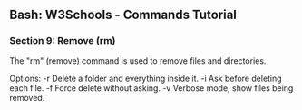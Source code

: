 
## Bash: W3Schools - Commands Tutorial
### Section 9: Remove (rm)

The "rm" (remove) command is used to remove files and directories.

Options:
    -r                           Delete a folder and everything inside it.
    -i                           Ask before deleting each file.
    -f                           Force delete without asking.
    -v                           Verbose mode, show files being removed.
